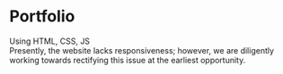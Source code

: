 # Portfolio
Using HTML, CSS, JS <br>
Presently, the website lacks responsiveness; however, we are diligently working towards rectifying this issue at the earliest opportunity.
